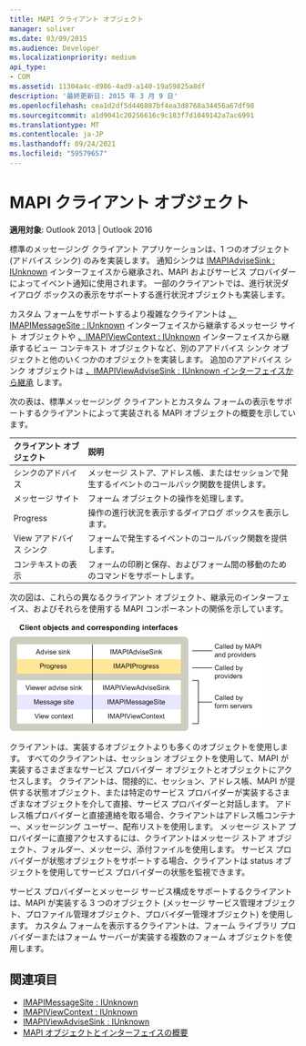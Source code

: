 ```yaml
---
title: MAPI クライアント オブジェクト
manager: soliver
ms.date: 03/09/2015
ms.audience: Developer
ms.localizationpriority: medium
api_type:
- COM
ms.assetid: 11304a4c-d986-4ad9-a140-19a59825a8df
description: '最終更新日: 2015 年 3 月 9 日'
ms.openlocfilehash: cea1d2df5d446887bf4ea3d8768a34456a67df98
ms.sourcegitcommit: a1d9041c20256616c9c183f7d1049142a7ac6991
ms.translationtype: MT
ms.contentlocale: ja-JP
ms.lasthandoff: 09/24/2021
ms.locfileid: "59579657"
---
```

# <a name="mapi-client-objects"></a>MAPI クライアント オブジェクト
  
**適用対象**: Outlook 2013 | Outlook 2016 
  
標準のメッセージング クライアント アプリケーションは、1 つのオブジェクト (アドバイス シンク) のみを実装します。 通知シンクは [IMAPIAdviseSink : IUnknown](imapiadvisesinkiunknown.md) インターフェイスから継承され、MAPI およびサービス プロバイダーによってイベント通知に使用されます。 一部のクライアントでは、進行状況ダイアログ ボックスの表示をサポートする進行状況オブジェクトも実装します。 
  
カスタム フォームをサポートするより複雑なクライアントは [、IMAPIMessageSite : IUnknown](imapimessagesiteiunknown.md) インターフェイスから継承するメッセージ サイト オブジェクトや [、IMAPIViewContext : IUnknown](imapiviewcontextiunknown.md) インターフェイスから継承するビュー コンテキスト オブジェクトなど、別のアアドバイス シンク オブジェクトと他のいくつかのオブジェクトを実装します。 追加のアアドバイス シンク オブジェクトは [、IMAPIViewAdviseSink : IUnknown インターフェイスから継承](imapiviewadvisesinkiunknown.md) します。 
  
次の表は、標準メッセージング クライアントとカスタム フォームの表示をサポートするクライアントによって実装される MAPI オブジェクトの概要を示しています。
  
|**クライアント オブジェクト**|**説明**|
|:-----|:-----|
|シンクのアドバイス  <br/> |メッセージ ストア、アドレス帳、またはセッションで発生するイベントのコールバック関数を提供します。  <br/> |
|メッセージ サイト  <br/> |フォーム オブジェクトの操作を処理します。  <br/> |
|Progress  <br/> |操作の進行状況を表示するダイアログ ボックスを表示します。  <br/> |
|View アアドバイス シンク  <br/> |フォームで発生するイベントのコールバック関数を提供します。  <br/> |
|コンテキストの表示  <br/> |フォームの印刷と保存、およびフォーム間の移動のためのコマンドをサポートします。  <br/> |
   
次の図は、これらの異なるクライアント オブジェクト、継承元のインターフェイス、およびそれらを使用する MAPI コンポーネントの関係を示しています。 
  
![クライアント オブジェクトとそれに対応するインターフェイス](media/amapi_65.gif "クライアント オブジェクトとそれに対応するインターフェイス")
  
クライアントは、実装するオブジェクトよりも多くのオブジェクトを使用します。 すべてのクライアントは、セッション オブジェクトを使用して、MAPI が実装するさまざまなサービス プロバイダー オブジェクトとオブジェクトにアクセスします。 クライアントは、間接的に、セッション、アドレス帳、MAPI が提供する状態オブジェクト、または特定のサービス プロバイダーが実装するさまざまなオブジェクトを介して直接、サービス プロバイダーと対話します。 アドレス帳プロバイダーと直接連絡を取る場合、クライアントはアドレス帳コンテナー、メッセージング ユーザー、配布リストを使用します。 メッセージ ストア プロバイダーに直接アクセスするには、クライアントはメッセージ ストア オブジェクト、フォルダー、メッセージ、添付ファイルを使用します。 サービス プロバイダーが状態オブジェクトをサポートする場合、クライアントは status オブジェクトを使用してサービス プロバイダーの状態を監視できます。
  
サービス プロバイダーとメッセージ サービス構成をサポートするクライアントは、MAPI が実装する 3 つのオブジェクト (メッセージ サービス管理オブジェクト、プロファイル管理オブジェクト、プロバイダー管理オブジェクト) を使用します。 カスタム フォームを表示するクライアントは、フォーム ライブラリ プロバイダーまたはフォーム サーバーが実装する複数のフォーム オブジェクトを使用します。
  
## <a name="see-also"></a>関連項目

- [IMAPIMessageSite : IUnknown](imapimessagesiteiunknown.md) 
- [IMAPIViewContext : IUnknown](imapiviewcontextiunknown.md)  
- [IMAPIViewAdviseSink : IUnknown](imapiviewadvisesinkiunknown.md)
- [MAPI オブジェクトとインターフェイスの概要](mapi-object-and-interface-overview.md)

